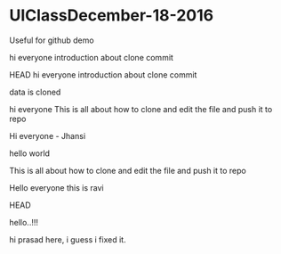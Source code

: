 # UIClassDecember-18-2016
Useful for github demo



hi everyone
introduction about clone
commit


 HEAD
hi everyone
introduction about clone
commit



data is cloned


hi everyone
This is all about how to clone and edit the file and push it to repo

Hi everyone - Jhansi



hello world


This is all about how to clone and edit the file and push it to repo

Hello everyone this is ravi

HEAD


hello..!!!



hi prasad here, i guess i fixed it.

